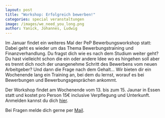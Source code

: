 ```yaml
---
layout: post
title: "Workshop: Erfolgreich bewerben!"
categories: special veranstaltungen
image: /images/we_need_you_long.png
author: Yanick, Johannes, Ludwig
---
```


<event-registration event="15"></event-registration>

Im Januar findet ein weiteres Mal der PeP Bewerbungsworkshop statt: Dabei geht es wieder um das Thema Bewerbungstraining und Finanzverhandlung. 
Du fragst dich wie es nach dem Studium weiter geht? Du hast vielleicht schon die ein oder andere Idee wo es hingehen soll aber es trennt dich noch der unangenehme Schritt des Bewerbens vom neuen Arbeitgeber? Und dann die Frage nach dem Gehalt…
Wir bieten dir ein Wochenende lang ein Training an, bei dem du lernst, worauf es bei Bewerbungen und Bewerbungsgesprächen ankommt. 

Der Workshop findet am Wochenende vom 13. bis zum 15. Jaunar in Essen statt und kostet pro Person 15€ inclusive Verpflegung und Unterkunft. Anmelden kannst du dich [hier](https://registration.pep-dortmund.org/events/15/registration/).

Bei Fragen melde dich gerne per [Mail](mailto:workshop@pep-dortmund.org).
